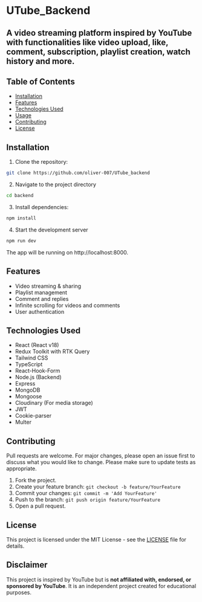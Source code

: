 # UTube_Backend

## A video streaming platform inspired by YouTube with functionalities like video upload, like, comment, subscription, playlist creation, watch history and more.

## Table of Contents

- [Installation](#installation)
- [Features](#features)
- [Technologies Used](#technologies-used)
- [Usage](#usage)
- [Contributing](#contributing)
- [License](#license)

## Installation

1. Clone the repository:

```bash
git clone https://github.com/oliver-007/UTube_backend
```

2. Navigate to the project directory

```bash
cd backend
```

3. Install dependencies:

```bash
npm install
```

4. Start the development server

```bash
npm run dev
```

The app will be running on http://localhost:8000.

## Features

- Video streaming & sharing
- Playlist management
- Comment and replies
- Infinite scrolling for videos and comments
- User authentication

## Technologies Used

- React (React v18)
- Redux Toolkit with RTK Query
- Tailwind CSS
- TypeScript
- React-Hook-Form
- Node.js (Backend)
- Express
- MongoDB
- Mongoose
- Cloudinary (For media storage)
- JWT
- Cookie-parser
- Multer

## Contributing

Pull requests are welcome. For major changes, please open an issue first to discuss what you would like to change. Please make sure to update tests as appropriate.

1. Fork the project.
2. Create your feature branch: `git checkout -b feature/YourFeature`
3. Commit your changes: `git commit -m 'Add YourFeature'`
4. Push to the branch: `git push origin feature/YourFeature`
5. Open a pull request.

## License

This project is licensed under the MIT License - see the [LICENSE](LICENSE) file for details.

## Disclaimer

This project is inspired by YouTube but is **not affiliated with, endorsed, or sponsored by YouTube**. It is an independent project created for educational purposes.
